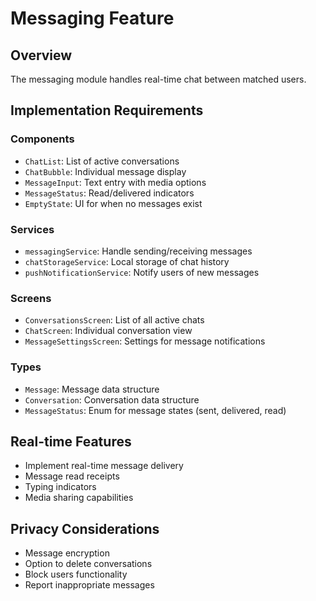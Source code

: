 # Messaging Feature

## Overview
The messaging module handles real-time chat between matched users.

## Implementation Requirements

### Components
- `ChatList`: List of active conversations
- `ChatBubble`: Individual message display
- `MessageInput`: Text entry with media options
- `MessageStatus`: Read/delivered indicators
- `EmptyState`: UI for when no messages exist

### Services
- `messagingService`: Handle sending/receiving messages
- `chatStorageService`: Local storage of chat history
- `pushNotificationService`: Notify users of new messages

### Screens
- `ConversationsScreen`: List of all active chats
- `ChatScreen`: Individual conversation view
- `MessageSettingsScreen`: Settings for message notifications

### Types
- `Message`: Message data structure
- `Conversation`: Conversation data structure
- `MessageStatus`: Enum for message states (sent, delivered, read)

## Real-time Features
- Implement real-time message delivery
- Message read receipts
- Typing indicators
- Media sharing capabilities

## Privacy Considerations
- Message encryption
- Option to delete conversations
- Block users functionality
- Report inappropriate messages
